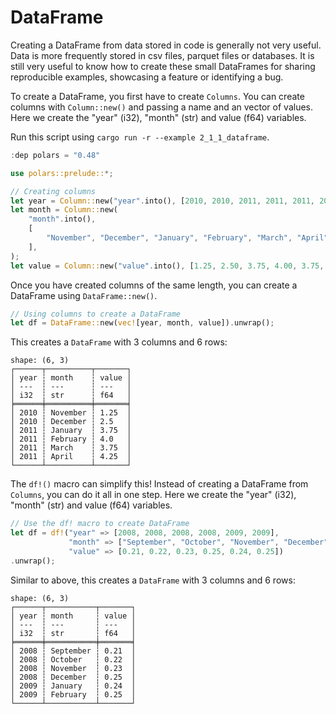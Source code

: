 # DataFrame

Creating a DataFrame from data stored in code is generally not very useful. Data is more frequently stored in csv files, parquet files or databases. It is still very useful to know how to create these small DataFrames for sharing reproducible examples, showcasing a feature or identifying a bug. 

To create a DataFrame, you first have to create `Columns`. You can create columns with `Column::new()` and passing a name and an vector of values. Here we create the "year" (i32), "month" (str) and value (f64) variables.

Run this script using `cargo run -r --example 2_1_1_dataframe`.

```Rust
:dep polars = "0.48"

use polars::prelude::*;

// Creating columns
let year = Column::new("year".into(), [2010, 2010, 2011, 2011, 2011, 2011]);
let month = Column::new(
    "month".into(),
    [
        "November", "December", "January", "February", "March", "April",
    ],
);
let value = Column::new("value".into(), [1.25, 2.50, 3.75, 4.00, 3.75, 4.25]);
```

Once you have created columns of the same length, you can create a DataFrame using `DataFrame::new()`.

```Rust
// Using columns to create a DataFrame
let df = DataFrame::new(vec![year, month, value]).unwrap();
```

This creates a `DataFrame` with 3 columns and 6 rows:

```
shape: (6, 3)
┌──────┬──────────┬───────┐
│ year ┆ month    ┆ value │
│ ---  ┆ ---      ┆ ---   │
│ i32  ┆ str      ┆ f64   │
╞══════╪══════════╪═══════╡
│ 2010 ┆ November ┆ 1.25  │
│ 2010 ┆ December ┆ 2.5   │
│ 2011 ┆ January  ┆ 3.75  │
│ 2011 ┆ February ┆ 4.0   │
│ 2011 ┆ March    ┆ 3.75  │
│ 2011 ┆ April    ┆ 4.25  │
└──────┴──────────┴───────┘
```

The `df!()` macro can simplify this! Instead of creating a DataFrame from `Columns`, you can do it all in one step. Here we create the "year" (i32), "month" (str) and value (f64) variables.

```Rust
// Use the df! macro to create DataFrame
let df = df!("year" => [2008, 2008, 2008, 2008, 2009, 2009],
             "month" => ["September", "October", "November", "December", "January", "February"],
             "value" => [0.21, 0.22, 0.23, 0.25, 0.24, 0.25])
.unwrap();
```

Similar to above, this creates a `DataFrame` with 3 columns and 6 rows:

```
shape: (6, 3)
┌──────┬───────────┬───────┐
│ year ┆ month     ┆ value │
│ ---  ┆ ---       ┆ ---   │
│ i32  ┆ str       ┆ f64   │
╞══════╪═══════════╪═══════╡
│ 2008 ┆ September ┆ 0.21  │
│ 2008 ┆ October   ┆ 0.22  │
│ 2008 ┆ November  ┆ 0.23  │
│ 2008 ┆ December  ┆ 0.25  │
│ 2009 ┆ January   ┆ 0.24  │
│ 2009 ┆ February  ┆ 0.25  │
└──────┴───────────┴───────┘
```

